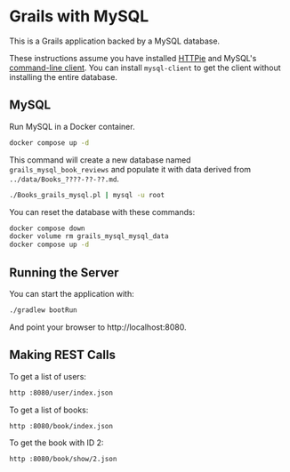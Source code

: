 # Grails with MySQL

This is a Grails application backed by a MySQL database.

These instructions assume you have installed [HTTPie](https://httpie.org/)
and MySQL's [command-line client](https://dev.mysql.com/doc/refman/9.0/en/mysql.html).
You can install `mysql-client` to get the client without installing the entire
database.

## MySQL

Run MySQL in a Docker container.

```bash
docker compose up -d
```

This command will create a new database named `grails_mysql_book_reviews` and
populate it with data derived from `../data/Books_????-??-??.md`.

```bash
./Books_grails_mysql.pl | mysql -u root
```

You can reset the database with these commands:

```bash
docker compose down
docker volume rm grails_mysql_mysql_data
docker compose up -d
```

## Running the Server

You can start the application with:

```bash
./gradlew bootRun
```

And point your browser to http://localhost:8080.

## Making REST Calls

To get a list of users:

```bash
http :8080/user/index.json
```

To get a list of books:

```bash
http :8080/book/index.json
```

To get the book with ID 2:

```bash
http :8080/book/show/2.json
```
